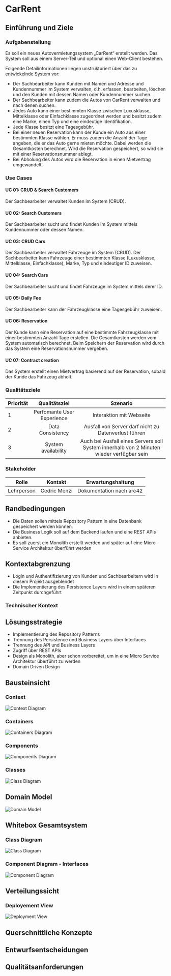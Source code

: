 # CarRent

## Einführung und Ziele

### Aufgabenstellung
Es soll ein neues Autovermietungssystem „CarRent“ erstellt werden. Das System soll aus einem Server-Teil und
optional einen Web-Client bestehen. 

Folgende Detailinformationen liegen unstrukturiert über das zu entwickelnde System vor:
- Der Sachbearbeiter kann Kunden mit Namen und Adresse und Kundennummer im System verwalten,
d.h. erfassen, bearbeiten, löschen und den Kunden mit dessen Namen oder Kundennummer suchen.
- Der Sachbearbeiter kann zudem die Autos von CarRent verwalten und nach denen suchen.
- Jedes Auto kann einer bestimmten Klasse zwischen Luxusklasse, Mittelklasse oder Einfachklasse
zugeordnet werden und besitzt zudem eine Marke, einen Typ und eine eindeutige Identifikation.
- Jede Klasse besitzt eine Tagesgebühr.
- Bei einer neuen Reservation kann der Kunde ein Auto aus einer bestimmten Klasse wählen. Er muss
zudem die Anzahl der Tage angeben, die er das Auto gerne mieten möchte. Dabei werden die
Gesamtkosten berechnet. Wird die Reservation gespeichert, so wird sie mit einer Reservationsnummer
ablegt.
- Bei Abholung des Autos wird die Reservation in einen Mietvertrag umgewandelt.

### Use Cases
#### UC 01: CRUD & Search Customers
Der Sachbearbeiter verwaltet Kunden im System (CRUD).

#### UC 02: Search Customers
Der Sachbearbeiter sucht und findet Kunden im System mittels Kundennummer oder dessen Namen.

#### UC 03: CRUD Cars
Der Sachbearbeiter verwaltet Fahrzeuge im System (CRUD). Der Sachbearbeiter kann Fahrzeuge einer bestimmten Klasse (Luxusklasse, Mittelklasse, Einfachklasse), Marke, Typ und eindeutiger ID zuweisen.

#### UC 04: Search Cars
Der Sachbearbeiter sucht und findet Fahrzeuge im System mittels derer ID.

#### UC 05: Daily Fee
Der Sachbearbeiter kann der Fahrzeugklasse eine Tagesgebühr zuweisen.

#### UC 06: Reservation
Der Kunde kann eine Reservation auf eine bestimmte Fahrzeugklasse mit einer bestimmten Anzahl Tage erstellen. Die Gesamtkosten werden vom System automatisch berechnet. Beim Speichern der Reservation wird durch das System eine Reservationsnummer vergeben.

#### UC 07: Contract creation
Das System erstellt einen Mietvertrag basierend auf der Reservation, sobald der Kunde das Fahrzeug abholt.

### Qualitätsziele
| Priorität | Qualitätsziel | Szenario |
|----------|:---------:|:---------:|
| 1 | Perfomante User Experience| Interaktion mit Webseite |
| 2 | Data Consistency | Ausfall von Server darf nicht zu Datenverlust führen |
| 3 | System availability | Auch bei Ausfall eines Servers soll System innerhalb von 2 Minuten wieder verfügbar sein |

### Stakeholder
| Rolle | Kontakt | Erwartungshaltung |
|----------|:---------:|:---------:|
| Lehrperson | Cedric Menzi | Dokumentation nach arc42 |

## Randbedingungen
- Die Daten sollen mittels Repository Pattern in eine Datenbank gespeichert werden können.
- Die Business Logik soll auf dem Backend laufen und eine REST APIs anbieten.
- Es soll zuerst ein Monolith erstellt werden und später auf eine Micro Service Architektur überführt werden

## Kontextabgrenzung
- Login und Authentifizierung von Kunden und Sachbearbeitern wird in diesem Projekt ausgeblendet
- Die Implementierung des Persistence Layers wird in einem späteren Zeitpunkt durchgeführt 

### Technischer Kontext

## Lösungsstrategie
- Implementierung des Repository Patterns
- Trennung des Persistence und Business Layers über Interfaces
- Trennung des API und Business Layers
- Zugriff über REST APIs
- Design als Monolith, aber schon vorbereitet, um in eine Micro Service Architektur überführt zu werden
- Domain Driven Design

## Bausteinsicht
### Context
![Context Diagram](media/Context.PNG)

### Containers
![Containers Diagram](media/Containers.PNG)

### Components
![Components Diagram](media/Components.PNG)

### Classes
![Class Diagram](media/Classes.PNG)

## Domain Model
![Domain Model](media/DomainModel.PNG)

## Whitebox Gesamtsystem
### Class Diagram
![Class Diagram](media/ClassDiagram.PNG)

### Component Diagram - Interfaces
![Component Diagram](media/ComponentDiagram.PNG)

## Verteilungssicht
### Deployement View
![Deployment View](media/DeploymentView.PNG)

## Querschnittliche Konzepte

## Entwurfsentscheidungen

## Qualitätsanforderungen


